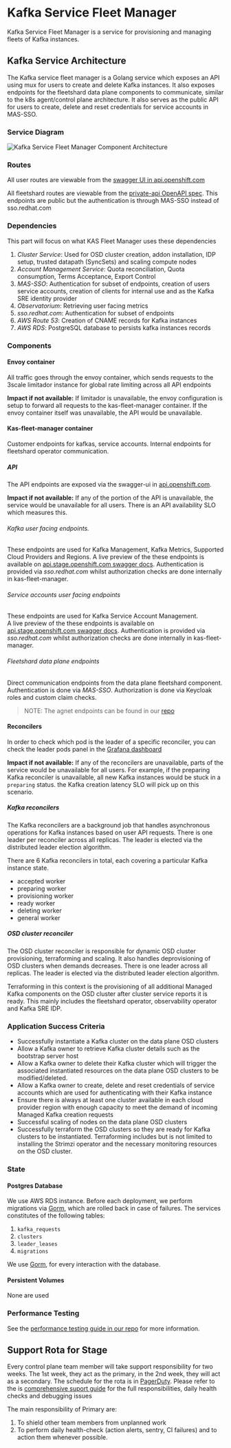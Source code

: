 # Kafka Service Fleet Manager

Kafka Service Fleet Manager is a service for provisioning and managing fleets of Kafka instances. 


## Kafka Service Architecture
The Kafka service fleet manager is a Golang service which exposes an API using mux for users to create and delete Kafka instances. It also exposes endpoints for the fleetshard data plane components to communicate, similar to the k8s agent/control plane architecture. It also serves as the public API for users to create, delete and reset credentials for service accounts in MAS-SSO.

### Service Diagram
![Kafka Service Fleet Manager Component Architecture](https://gitlab.cee.redhat.com/service/kas-fleet-manager/-/raw/main/docs/images/kas-fleet-manager-component-architecture.png)

### Routes
All user routes are viewable from the [swagger UI in api.openshift.com](https://api.openshift.com/?urls.primaryName=kafka%20service%20fleet%20manager%20service)

All fleetshard routes are viewable from the [private-api OpenAPI spec](https://gitlab.cee.redhat.com/service/kas-fleet-manager/-/blob/main/openapi/kas-fleet-manager-private.yaml). This endpoints are public but the authentication is through MAS-SSO instead of sso.redhat.com
### Dependencies

This part will focus on what KAS Fleet Manager uses these dependencies
1. *Cluster Service*: 
   Used for OSD cluster creation, addon installation, IDP setup, trusted datapath (SyncSets) and scaling compute nodes
2. *Account Management Service*: 
   Quota reconciliation, Quota consumption, Terms Acceptance, Export Control
3. *MAS-SSO*: 
   Authentication for subset of endpoints, creation of users service accounts, creation of clients for internal use and as the Kafka SRE identity provider
4. *Observatorium*: 
   Retrieving user facing metrics
5. *sso.redhat.com*:
   Authentication for subset of endpoints
6. *AWS Route 53*:
   Creation of CNAME records for Kafka instances
7. *AWS RDS*:
   PostgreSQL database to persists kafka instances records    



### Components 
#### Envoy container
All traffic goes through the envoy container, which sends requests to the 3scale limitador instance for global rate limiting across all API endpoints

**Impact if not available:**
If limitador is unavailable, the envoy configuration is setup to forward all requests to the kas-fleet-manager container. If the envoy container itself was unavailable, the API would be unavailable.

#### Kas-fleet-manager container
Customer endpoints for kafkas, service accounts. Internal endpoints for fleetshard operator communication. 

##### API
The API endpoints are exposed via the swagger-ui in [api.openshift.com](https://api.openshift.com/?urls.primaryName=kafka%20service%20fleet%20manager%20service).

**Impact if not available:**
If any of the portion of the API is unavailable, the service would be unavailable for all users. There is an API availability SLO which measures this.

###### Kafka user facing endpoints. 

These endpoints are used for Kafka Management, Kafka Metrics, Supported Cloud Providers and Regions. 
A live preview of the these endpoints is available on [api.stage.openshift.com swagger docs](https://api.openshift.com/?urls.primaryName=kafka%20service%20fleet%20manager%20service).
Authentication is provided via *sso.redhat.com* whilst authorization checks are done internally in kas-fleet-manager.

###### Service accounts user facing endpoints

These endpoints are used for Kafka Service Account Management.  
A live preview of the these endpoints is available on [api.stage.openshift.com swagger docs](https://api.openshift.com/?urls.primaryName=kafka%20service%20fleet%20manager%20service).
Authentication is provided via *sso.redhat.com* whilst authorization checks are done internally in kas-fleet-manager.

###### Fleetshard data plane endpoints

Direct communication endpoints from the data plane fleetshard component. 
Authentication is done via *MAS-SSO*. Authorization is done via Keycloak roles and custom claim checks. 
>NOTE: The agnet endpoints can be found in our [repo](https://gitlab.cee.redhat.com/service/kas-fleet-manager/-/blob/main/openapi/kas-fleet-manager-private.yaml) 

#### Reconcilers
In order to check which pod is the leader of a specific reconciler, you can check the leader pods panel in the [Grafana dashboard](https://grafana.app-sre.devshift.net/d/WLBv_KuMz/kas-fleet-manager-metrics?orgId=1&var-datasource=app-sre-prod-04-prometheus&var-consoleurl=https:%2F%2Fconsole-openshift-console.apps.app-sre-prod-04.i5h0.p1.openshiftapps.com)

**Impact if not available:**
If any of the reconcilers are unavailable, parts of the service would be unavailable for all users. For example, if the preparing Kafka reconciler is unavailable, all new Kafka instances would be stuck in a `preparing` status. the Kafka creation latency SLO will pick up on this scenario.
##### Kafka reconcilers

The Kafka reconcilers are a background job that handles asynchronous operations for Kafka instances based on user API requests.
There is one leader per reconciler across all replicas. The leader is elected via the distributed leader election algorithm. 

There are 6 Kafka reconcilers in total, each covering a particular Kafka instance state.
- accepted worker
- preparing worker
- provisioning worker
- ready worker
- deleting worker
- general worker

##### OSD cluster reconciler
The OSD cluster reconciler is responsible for dynamic OSD cluster provisioning, terraforming and scaling. 
It also handles deprovisioning of OSD clusters when demands decreases.
There is one leader across all replicas. The leader is elected via the distributed leader election algorithm. 

Terraforming in this context is the provisioning of all additional Managed Kafka components on the OSD cluster after cluster service reports it is ready. This mainly includes the fleetshard operator, observability operator and Kafka SRE IDP.

### Application Success Criteria
- Successfully instantiate a Kafka cluster on the data plane OSD clusters
- Allow a Kafka owner to retrieve Kafka cluster details such as the bootstrap server host
- Allow a Kafka owner to delete their Kafka cluster which will trigger the associated instantiated resources on the data plane OSD clusters to be modified/deleted.
- Allow a Kafka owner to create, delete and reset credentials of service accounts which are used for authenticating with their Kafka instance
- Ensure there is always at least one cluster available in each cloud provider region with enough capacity to meet the demand of incoming Managed Kafka creation requests
- Successful scaling of nodes on the data plane OSD clusters
- Successfully terraform the OSD clusters so they are ready for Kafka clusters to be instantiated. Terraforming includes but is not limited to installing the Strimzi operator and the necessary monitoring resources on the OSD cluster.

### State
#### Postgres Database 
We use AWS RDS instance. Before each deployment, we perform migrations via [Gorm](https://gorm.io/), which are rolled back in case of failures. 
The services constitutes of the following tables:
1. `kafka_requests`
2. `clusters`
3. `leader_leases`
4. `migrations`

We use [Gorm](https://gorm.io/), for every interaction with the database.

#### Persistent Volumes
None are used
### Performance Testing

See the [performance testing guide in our repo](https://gitlab.cee.redhat.com/service/kas-fleet-manager/-/blob/main/test/performance/README.md) for more information.

## Support Rota for Stage

Every control plane team member will take support responsibility for two weeks. The 1st week, they act as the primary, in the 2nd week, they will act as a secondary. The schedule for the rota is in [PagerDuty](https://redhat.pagerduty.com/teams/P7FY0UF). Please refer to the is [comprehensive suport guide](https://docs.google.com/document/d/1xklhSgyWZKcxv2_PV2KIhreIpAtnGnoXS-3D_nXs6xA/edit#) for the full responsibilities, daily health checks and debugging issues

The main responsibility of Primary are: 
1. To shield other team members from unplanned work
2. To perform daily health-check (action alerts, sentry, CI failures) and to action them whenever possible.
